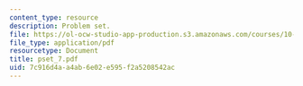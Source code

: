 ```yaml
---
content_type: resource
description: Problem set.
file: https://ol-ocw-studio-app-production.s3.amazonaws.com/courses/10-492-1-integrated-chemical-engineering-topics-i-process-control-by-design-fall-2004/7c916d4aa4ab6e02e595f2a5208542ac_pset_7.pdf
file_type: application/pdf
resourcetype: Document
title: pset_7.pdf
uid: 7c916d4a-a4ab-6e02-e595-f2a5208542ac
---
```


